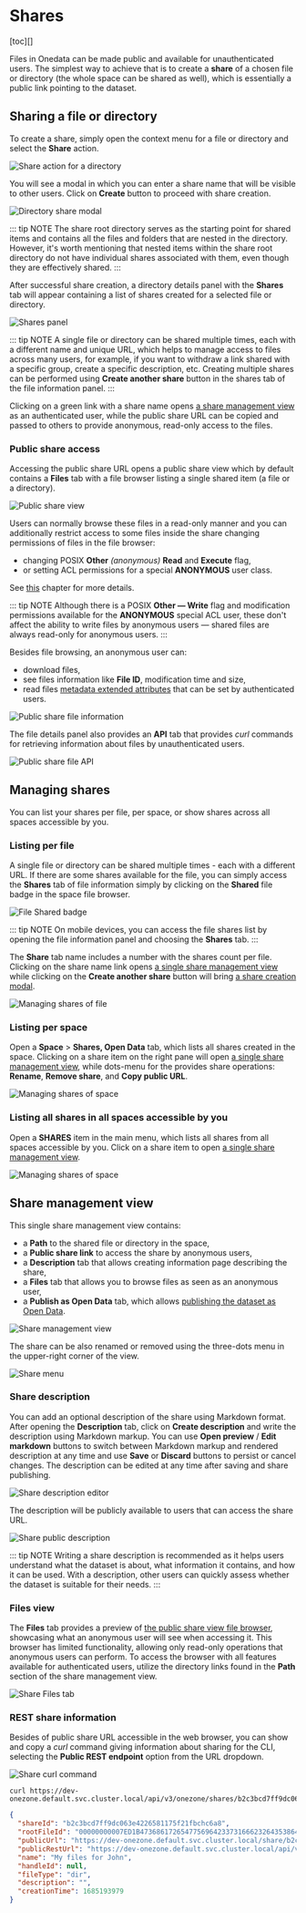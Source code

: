 # Shares

[toc][]

Files in Onedata can be made public and available for unauthenticated users. The simplest
way to achieve that is to create a **share** of a chosen file or directory (the whole
space can be shared as well), which is essentially a public link pointing to the dataset.

## Sharing a file or directory

To create a share, simply open the context menu for a file or directory and select
the **Share** action.

![Share action for a directory](../../images/user-guide/shares/sharing-file-menu.png#screenshot)

You will see a modal in which you can enter a share name that will be visible to other
users. Click on **Create** button to proceed with share creation.

![Directory share modal](../../images/user-guide/shares/sharing-file-modal.png#screenshot)

::: tip NOTE
The share root directory serves as the starting point for shared items and
contains all the files and folders that are nested in the directory. However, it's worth
mentioning that nested items within the share root directory do not have individual shares
associated with them, even though they are effectively shared.
:::

After successful share creation, a directory details panel with the **Shares** tab will
appear containing a list of shares created for a selected file or directory.

![Shares panel](../../images/user-guide/shares/sharing-shares-panel.png#screenshot)

::: tip NOTE
A single file or directory can be shared multiple times, each with a different
name and unique URL, which helps to manage access to files across many users, for example,
if you want to withdraw a link shared with a specific group, create a specific description,
etc. Creating multiple shares can be performed using **Create another share** button in
the shares tab of the file information panel.
:::

Clicking on a green link with a share name opens [a share management view](#share-management-view)
as an authenticated user, while the public share URL can be copied and passed to others to
provide anonymous, read-only access to the files.

### Public share access

Accessing the public share URL opens a public share view which by default contains a
**Files** tab with a file browser listing a single shared item (a file or a directory).

![Public share view](../../images/user-guide/shares/sharing-public-files.png#screenshot)

Users can normally browse these files in a read-only manner and you can additionally
restrict access to some files inside the share changing permissions of files in the file
browser:

* changing POSIX **Other** _(anonymous)_ **Read** and **Execute** flag,
* or setting ACL permissions for a special **ANONYMOUS** user class.

See [this](./data.md#data-access-control) chapter for more details.

::: tip NOTE
Although there is a POSIX **Other — Write** flag and modification permissions
available for the **ANONYMOUS** special ACL user, these don't affect the ability to write
files by anonymous users — shared files are always read-only for anonymous users.
:::

Besides file browsing, an anonymous user can:

* download files,
* see files information like **File ID**, modification time and size,
* read files [metadata extended attributes](./metadata.md#extended-attributes) that can be
  set by authenticated users.

![Public share file information](../../images/user-guide/shares/share-public-file-info.png#screenshot)

The file details panel also provides an **API** tab that provides _curl_ commands for
retrieving information about files by unauthenticated users.

![Public share file API](../../images/user-guide/shares/share-public-file-api.png#screenshot)

## Managing shares

You can list your shares per file, per space, or show shares across all spaces accessible
by you.

### Listing per file

A single file or directory can be shared multiple times - each with a different URL.
If there are some shares available for the file, you can simply access the **Shares** tab
of file information simply by clicking on the **Shared** file badge in the space file
browser.

![File Shared badge](../../images/user-guide/shares/managing-file-badge.png#screenshot)

::: tip NOTE
On mobile devices, you can access the file shares list by opening the file
information panel and choosing the **Shares** tab.
:::

The **Share** tab name includes a number with the shares count per file. Clicking on the share
name link opens [a single share management view](#share-management-view) while clicking
on the **Create another share** button will bring [a share creation modal](#sharing-a-file-or-directory).

![Managing shares of file](../../images/user-guide/shares/managing-file-shares.png#screenshot)

### Listing per space

Open a **Space** > **Shares, Open Data** tab, which lists all shares created in the space.
Clicking on a share item on the right pane will open [a single share management view](#share-management-view),
while dots-menu for the provides share operations: **Rename**, **Remove share**, and
**Copy public URL**.

![Managing shares of space](../../images/user-guide/shares/managing-space-shares.png#screenshot)

### Listing all shares in all spaces accessible by you

Open a **SHARES** item in the main menu, which lists all shares from all spaces accessible by
you. Click on a share item to open [a single share management view](#share-management-view).

![Managing shares of space](../../images/user-guide/shares/managing-all-shares.png#screenshot)

## Share management view

This single share management view contains:

* a **Path** to the shared file or directory in the space,
* a **Public share link** to access the share by anonymous users,
* a **Description** tab that allows creating information page describing the share,
* a **Files** tab that allows you to browse files as seen as an anonymous user,
* a **Publish as Open Data** tab, which allows [publishing the dataset as Open Data](./open-data.md).

![Share management view](../../images/user-guide/shares/share-root-view.png#screenshot)

The share can be also renamed or removed using the three-dots menu in the upper-right corner
of the view.

![Share menu](../../images/user-guide/shares/share-menu.png#screenshot)

### Share description

You can add an optional description of the share using Markdown format. After opening the
**Description** tab, click on **Create description** and write the description using
Markdown markup. You can use **Open preview** / **Edit markdown** buttons to switch
between Markdown markup and rendered description at any time and use **Save** or
**Discard** buttons to persist or cancel changes. The description can be edited at any
time after saving and share publishing.

![Share description editor](../../images/user-guide/shares/share-description-markdown.png#screenshot)

The description will be publicly available to users that can access the share URL.

![Share public description](../../images/user-guide/shares/share-public-description.png#screenshot)

::: tip NOTE
Writing a share description is recommended as it helps users understand
what the dataset is about, what information it contains, and how it can be used. With a
description, other users can quickly assess whether the dataset is suitable for their
needs.
:::

### Files view

The **Files** tab provides a preview of [the public share view file
browser](#public-share-access), showcasing what an anonymous user will see when accessing
it. This browser has limited functionality, allowing only read-only operations that
anonymous users can perform. To access the browser with all features available for
authenticated users, utilize the directory links found in the **Path** section of the
share management view.

![Share Files tab](../../images/user-guide/shares/share-files.png#screenshot)

<!-- ### Open Data -->

<!-- TODO: VFS-10906 Open Data documentation -->

### REST share information

Besides of public share URL accessible in the web browser, you can show and copy a _curl_
command giving information about sharing for the CLI, selecting the **Public REST endpoint**
option from the URL dropdown.

![Share curl command](../../images/user-guide/shares/share-curl.png#screenshot)

```shell
curl https://dev-onezone.default.svc.cluster.local/api/v3/onezone/shares/b2c3bcd7ff9dc063e4226581175f21fbchc6a8/public
```

```json
{
  "shareId": "b2c3bcd7ff9dc063e4226581175f21fbchc6a8",
  "rootFileId": "00000000007ED1B4736861726547756964233731666232643538646166323835616664623339303265663331653131646538636864626137236133613138616463346137376464316236313039363862326138353735633431636830643762236232633362636437666639646330363365343232363538313137356632316662636863366138",
  "publicUrl": "https://dev-onezone.default.svc.cluster.local/share/b2c3bcd7ff9dc063e4226581175f21fbchc6a8",
  "publicRestUrl": "https://dev-onezone.default.svc.cluster.local/api/v3/onezone/shares/b2c3bcd7ff9dc063e4226581175f21fbchc6a8/public",
  "name": "My files for John",
  "handleId": null,
  "fileType": "dir",
  "description": "",
  "creationTime": 1685193979
}
```
